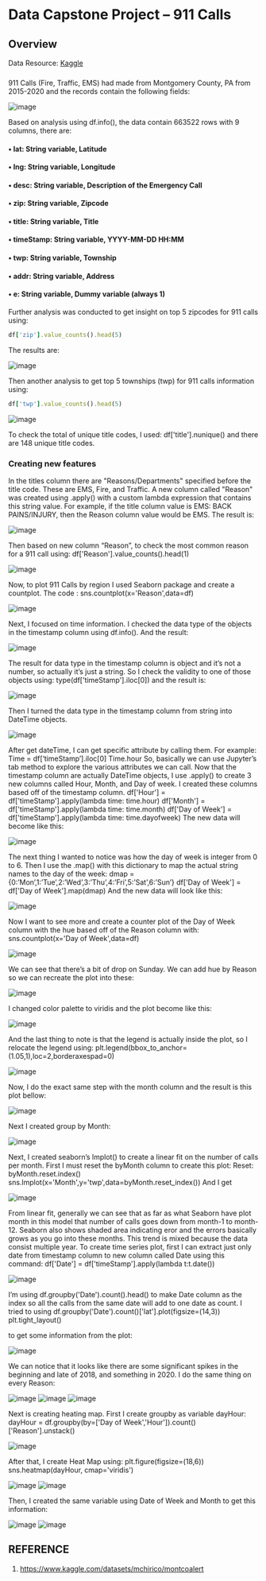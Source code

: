 # Data Capstone Project –  911 Calls

## Overview
Data Resource: [Kaggle](https://www.kaggle.com/datasets/mchirico/montcoalert)
###
911 Calls (Fire, Traffic, EMS) had made from Montgomery County, PA from 2015-2020 and the records contain the following fields:

![image](https://user-images.githubusercontent.com/37673834/168406846-f5f509fe-90d5-4647-961d-abb54241630c.png)

Based on analysis using df.info(), the data contain 663522 rows with 9 columns, there are:
####    • lat: String variable, Latitude
####    • lng: String variable, Longitude
####    •	desc: String variable, Description of the Emergency Call
####    •	zip: String variable, Zipcode
####    •	title: String variable, Title
####    •	timeStamp: String variable, YYYY-MM-DD HH:MM
####    •	twp: String variable, Township
####    •	addr: String variable, Address
####    •	e: String variable, Dummy variable (always 1)

Further analysis was conducted to get insight on top 5 zipcodes for 911 calls using:
```ruby
df['zip'].value_counts().head(5)
```
The results are:

![image](https://user-images.githubusercontent.com/37673834/168406920-41f870cf-c5f2-4704-8081-a01ce132d051.png)

Then another analysis to get top 5 townships (twp) for 911 calls information using:
```ruby 
df['twp'].value_counts().head(5) 
```

![image](https://user-images.githubusercontent.com/37673834/168407074-e3f4dd49-070e-4579-9e64-462b6a6dec77.png)

To check the total of unique title codes, I used:
df['title'].nunique()
and there are 148 unique title codes.

### Creating new features
In the titles column there are "Reasons/Departments" specified before the title code. These are EMS, Fire, and Traffic. A new column called "Reason" was created using .apply() with a custom lambda expression that contains this string value. For example, if the title column value is EMS: BACK PAINS/INJURY, then the Reason column value would be EMS. The result is:

![image](https://user-images.githubusercontent.com/37673834/168407099-4bdb5980-a845-408c-8940-9f147fb225f1.png)

Then based on new column “Reason”, to check the most common reason for a 911 call using:
df['Reason'].value_counts().head(1)

![image](https://user-images.githubusercontent.com/37673834/168407165-1d6c4941-ce36-48c9-b7a6-d778033b0a91.png)

Now, to plot 911 Calls by region I used Seaborn package and create a countplot.
The code : sns.countplot(x='Reason',data=df)

![image](https://user-images.githubusercontent.com/37673834/168407195-a15737d8-8dca-4651-9c73-4744dc80dd08.png)

Next, I focused on time information. I checked the data type of the objects in the timestamp column using df.info(). And the result:

![image](https://user-images.githubusercontent.com/37673834/168407202-fd4b3507-c396-4c2d-adfa-e9ccbbb1c934.png)

The result for data type in the timestamp column is object and it’s not a number, so actually it’s just a string. So I check the validity to one of those objects using:
type(df['timeStamp'].iloc[0]) and the result is:

![image](https://user-images.githubusercontent.com/37673834/168407213-7942b840-aa72-4358-8734-86b61ae923c6.png)

Then I turned the data type in the timestamp column from string into DateTime objects.

![image](https://user-images.githubusercontent.com/37673834/168407224-08b26a3a-7a93-412d-b2b5-f240d74336e2.png)

After get dateTime, I can get specific attribute by calling them. For example:
Time = df[‘timeStamp’].iloc[0]
Time.hour
So, basically we can use Jupyter’s tab method to explore the various attributes we can call. Now that the timestamp column are actually DateTime objects, I use .apply() to create 3 new columns called Hour, Month, and Day of week. I created these columns based off of the timestamp column. 
df['Hour'] = df['timeStamp'].apply(lambda time: time.hour)
df['Month'] = df['timeStamp'].apply(lambda time: time.month)
df['Day of Week'] = df['timeStamp'].apply(lambda time: time.dayofweek)
The new data will become like this:

![image](https://user-images.githubusercontent.com/37673834/168407243-f06236af-1adb-4814-b4d1-b187240ad2c5.png)

The next thing I wanted to notice was how the day of week is integer from 0 to 6. Then I use the .map() with this dictionary to map the actual string names to the day of the week:
dmap = {0:’Mon’,1:’Tue’,2:’Wed’,3:’Thu’,4:’Fri’,5:’Sat’,6:’Sun’}
df['Day of Week'] = df['Day of Week'].map(dmap)
And the new data will look like this:

![image](https://user-images.githubusercontent.com/37673834/168407262-ac7919af-0701-4d2b-91cf-469b2be38660.png)

Now I want to see more and create a counter plot of the Day of Week column with the hue based off of the Reason column with:
sns.countplot(x='Day of Week',data=df)

![image](https://user-images.githubusercontent.com/37673834/168407284-6a284bc5-206a-4388-9201-6462a35a5b2b.png)

We can see that there’s a bit of drop on Sunday. We can add hue by Reason so we can recreate the plot into these:

![image](https://user-images.githubusercontent.com/37673834/168407296-aeec74d1-c1a3-47a2-9023-35e4edf03966.png)

I changed color palette to viridis and the plot become like this:

![image](https://user-images.githubusercontent.com/37673834/168407303-8c54dd15-58e0-4cd8-adff-d3d363e6c07c.png)

And the last thing to note is that the legend is actually inside the plot, so I relocate the legend using:
plt.legend(bbox_to_anchor=(1.05,1),loc=2,borderaxespad=0)

![image](https://user-images.githubusercontent.com/37673834/168407319-8111c525-3e00-49cc-9917-e9d6b77b4aba.png)

Now, I do the exact same step with the month column and the result is this plot bellow:

![image](https://user-images.githubusercontent.com/37673834/168407328-274580ec-a129-4d70-aaa4-77a03a80e530.png)

Next I created group by Month:

![image](https://user-images.githubusercontent.com/37673834/168407336-c6ae8eed-0ef7-4113-afe1-1eda2a570e7b.png)

Next, I created seaborn’s lmplot() to create a linear fit on the number of calls per month. First I must reset the byMonth column to create this plot:
Reset: byMonth.reset.index()
sns.lmplot(x='Month',y='twp',data=byMonth.reset_index())
And I get 

![image](https://user-images.githubusercontent.com/37673834/168407346-bb1bddd5-563f-4461-9075-90e6a2b4bb9a.png)

From linear fit, generally we can see that as far as what Seaborn have plot month in this model that number of calls goes down from month-1 to month-12. Seaborn also shows shaded area indicating eror and the errors basically grows as you go into these months. This trend is mixed because the data consist multiple year.
To create time series plot, first I can extract just only date from timestamp column to new column called Date using this command:
df['Date'] = df['timeStamp'].apply(lambda t:t.date())

![image](https://user-images.githubusercontent.com/37673834/168407352-7660b8f1-cb38-4d1a-be79-79fa6928303e.png)

I’m using df.groupby('Date').count().head() to make Date column as the index so all the calls from the same date will add to one date as count.
I tried to using
df.groupby('Date').count()['lat'].plot(figsize=(14,3))
plt.tight_layout()

to get some information from the plot:

![image](https://user-images.githubusercontent.com/37673834/168407363-35090be0-e0a0-44cd-ab69-d8bbb01cc6ec.png)

We can notice that it looks like there are some significant spikes in the beginning and late of 2018, and something in 2020. I do the same thing on every Reason:

![image](https://user-images.githubusercontent.com/37673834/168407372-14eac975-2726-4802-b409-c3b6980cdee5.png)
![image](https://user-images.githubusercontent.com/37673834/168407378-db217395-c1f9-4c5a-ae40-265e1184f2d2.png)
![image](https://user-images.githubusercontent.com/37673834/168407394-f568654e-91e3-46f8-8e6b-6e61ef404d81.png)

Next is creating heating map. First I create groupby as variable dayHour:
dayHour = df.groupby(by=['Day of Week','Hour']).count()['Reason'].unstack()

![image](https://user-images.githubusercontent.com/37673834/168407422-64f7ca84-ce2e-41b2-936b-b86f4a0d8963.png)

After that, I create Heat Map using:
plt.figure(figsize=(18,6))
sns.heatmap(dayHour, cmap='viridis')

![image](https://user-images.githubusercontent.com/37673834/168407442-684ca01f-e8c4-4628-8932-cc946446fae5.png)
![image](https://user-images.githubusercontent.com/37673834/168407454-464a6a75-199b-4fef-ba2a-70c35851677d.png)

Then, I created the same variable using Date of Week and Month to get this information:

![image](https://user-images.githubusercontent.com/37673834/168407469-d31bd581-ab9c-4fe3-a643-60032295b3b6.png)
![image](https://user-images.githubusercontent.com/37673834/168407479-c9133300-a2fc-4fb1-958d-5d91e632b5e5.png)

## REFERENCE
1. https://www.kaggle.com/datasets/mchirico/montcoalert

